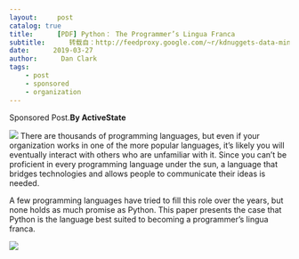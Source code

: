 ```yaml
---
layout:     post
catalog: true
title:      [PDF] Python： The Programmer’s Lingua Franca
subtitle:      转载自：http://feedproxy.google.com/~r/kdnuggets-data-mining-analytics/~3/h9WsVouAcCA/activestate-python-programmer.html
date:      2019-03-27
author:      Dan Clark
tags:
    - post
    - sponsored
    - organization
---
```


Sponsored Post.**By ActiveState**

![](https://www.kdnuggets.com/wp-content/uploads/python-lingua-franca-whitepaper-kdnuggets-800px.png)
There are thousands of programming languages, but even if your organization works in one of the more popular languages, it’s likely you will eventually interact with others who are unfamiliar with it. Since you can’t be proficient in every programming language under the sun, a language that bridges technologies and allows people to communicate their ideas is needed.

A few programming languages have tried to fill this role over the years, but none holds as much promise as Python. This paper presents the case that Python is the language best suited to becoming a programmer’s lingua franca.

![](http://feedproxy.google.com/images/read-now-red-180.jpg)

